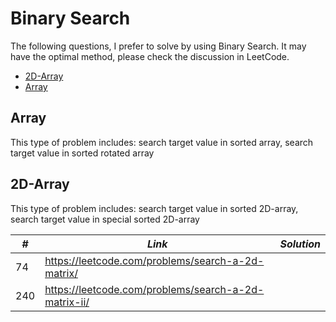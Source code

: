 # Binary Search

The following questions, I prefer to solve by using Binary Search. It may have the optimal method, please check the discussion in LeetCode.

* [2D-Array](##2D-Array)
* [Array](##Array)

## Array

This type of problem includes: search target value in sorted array, search target value in sorted rotated array

## 2D-Array

This type of problem includes: search target value in sorted 2D-array, search target value in special sorted 2D-array

| *#* | *Link* | *Solution* |
| ---- | --------------------------------- | --------------------------------- |
| 74 | https://leetcode.com/problems/search-a-2d-matrix/ | |
| 240 | https://leetcode.com/problems/search-a-2d-matrix-ii/ | |